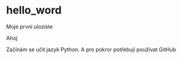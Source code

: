# hello_word
Moje prvni uloziste

Ahoj

Začínám se učit jazyk Python. A pro pokror potřebuji používat GitHub
